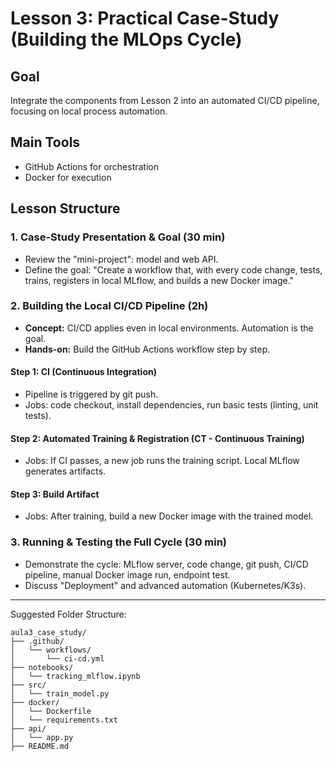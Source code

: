 
# Lesson 3: Practical Case-Study (Building the MLOps Cycle)

## Goal
Integrate the components from Lesson 2 into an automated CI/CD pipeline, focusing on local process automation.

## Main Tools
- GitHub Actions for orchestration
- Docker for execution

## Lesson Structure

### 1. Case-Study Presentation & Goal (30 min)
- Review the "mini-project": model and web API.
- Define the goal: "Create a workflow that, with every code change, tests, trains, registers in local MLflow, and builds a new Docker image."

### 2. Building the Local CI/CD Pipeline (2h)
- **Concept:** CI/CD applies even in local environments. Automation is the goal.
- **Hands-on:** Build the GitHub Actions workflow step by step.

#### Step 1: CI (Continuous Integration)
- Pipeline is triggered by git push.
- Jobs: code checkout, install dependencies, run basic tests (linting, unit tests).

#### Step 2: Automated Training & Registration (CT - Continuous Training)
- Jobs: If CI passes, a new job runs the training script. Local MLflow generates artifacts.

#### Step 3: Build Artifact
- Jobs: After training, build a new Docker image with the trained model.

### 3. Running & Testing the Full Cycle (30 min)
- Demonstrate the cycle: MLflow server, code change, git push, CI/CD pipeline, manual Docker image run, endpoint test.
- Discuss "Deployment" and advanced automation (Kubernetes/K3s).

---

Suggested Folder Structure:
```
aula3_case_study/
├── .github/
│   └── workflows/
│       └── ci-cd.yml
├── notebooks/
│   └── tracking_mlflow.ipynb
├── src/
│   └── train_model.py
├── docker/
│   └── Dockerfile
│   └── requirements.txt
├── api/
│   └── app.py
├── README.md
```
